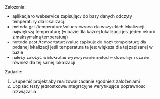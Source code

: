 Założenia:
- aplikacja to webservice zapisujący do bazy danych odczyty temperatury dla lokalizacji
- metoda get /temperature/values zwraca dla wszystkich lokalizacji największą temperaturę (w bazie dla każdej lokalizacji jest jeden rekord z maksymalną temperaturą)
- metoda post /tempertature/value zapisuje do bazy temperaturę dla podanej lokalizacji jeśli temperatura ta jest większa dla tej zapisanej w bazie
- należy założyć wielokrotne wywoływanie metod w dowolnym czasie również dla tej samej lokalizacji

Zadanie:
1. Uzupełnić projekt aby realizował zadanie zgodnie z założeniami
2. Dopisać testy jednostkowe/integracyjne weryfikujące poprawność rozwiązania

